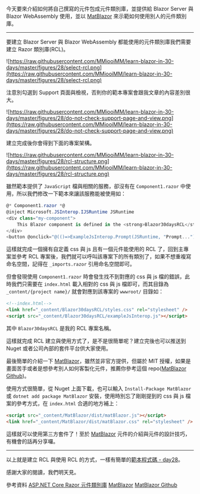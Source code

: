 今天要來介紹如何將自己撰寫的元件包成元件類別庫，並提供給 Blazor Server 與 Blazor WebAssembly 使用，並以 [MatBlazor] 來示範如何使用別人的元件類別庫。

---

要建立 Blazor Server 與 Blazor WebAssembly 都能使用的元件類別庫我們需要建立 Razor 類別庫(RCL)。

![https://raw.githubusercontent.com/MMiooiMM/learn-blazor-in-30-days/master/figures/28/select-rcl.png](https://raw.githubusercontent.com/MMiooiMM/learn-blazor-in-30-days/master/figures/28/select-rcl.png)

注意別勾選到 Support 頁面與檢視，否則你的範本專案會跟我文章的內容差別很大。

![https://raw.githubusercontent.com/MMiooiMM/learn-blazor-in-30-days/master/figures/28/do-not-check-support-page-and-view.png](https://raw.githubusercontent.com/MMiooiMM/learn-blazor-in-30-days/master/figures/28/do-not-check-support-page-and-view.png)

建立完成後你會得到下面的專案架構。

![https://raw.githubusercontent.com/MMiooiMM/learn-blazor-in-30-days/master/figures/28/rcl-structure.png](https://raw.githubusercontent.com/MMiooiMM/learn-blazor-in-30-days/master/figures/28/rcl-structure.png)

雖然範本提供了 `JavaScript` 檔與相關的服務，卻沒有在 `Component1.razor` 中使用，所以我們修改一下範本來讓該服務能被使用如：

```csharp
@* Component1.razor *@
@inject Microsoft.JSInterop.IJSRuntime JSRuntime
<div class="my-component">
    This Blazor component is defined in the <strong>Blazor30daysRCL</strong> package.
</div>
<button @onclick="@(()=>ExampleJsInterop.Prompt(JSRuntime, "Prompt..."))">Click ME</button>
```

這樣就完成一個擁有自定義 css 與 js 且有一個元件能使用的 RCL 了，回到主專案並參考 RCL 專案後，我們就可以呼叫該專案下的所有類別了，如果不想重複寫命名空間，記得在 `_imports.razor` 引用命名空間即可。

但會發現使用 `Component1.razor` 時會發生找不到對應的 css 與 js 檔的錯誤，此時我們只需要在 `index.html` 載入相對的 css 與 js 檔即可，而其目錄為 `_content/{project name}/` 就會對應到該專案的 `wwwroot/` 目錄如：

```html
<!--index.html-->
<link href="_content/Blazor30daysRCL/styles.css" rel="stylesheet" />
<script src="_content/Blazor30daysRCL/exampleJsInterop.js"></script>
```

其中 `Blazor30daysRCL` 是我的 RCL 專案名稱。

這樣就完成 RCL 建立與使用方式了，是不是很簡單呢？建立完後也可以推送到 Nuget 或者公司內部的套件平台供大家使用。

最後簡單的介紹一下 [MatBlazor]，雖然並非官方提供，但屬於 MIT 授權，如果是畫面苦手或者是想參考別人如何客製化元件，推薦你參考這個 repo([MatBlazor Github])。

使用方式很簡單，從 Nuget 上面下載，也可以輸入 `Install-Package MatBlazor` 或 `dotnet add package MatBlazor` 安裝，使用時別忘了剛剛提到的 css 與 js 檔案的參考方式，在 `index.html` 合適的地方補上：

```html
<script src="_content/MatBlazor/dist/matBlazor.js"></script>
<link href="_content/MatBlazor/dist/matBlazor.css" rel="stylesheet" />
```

這樣就可以使用第三方套件了！至於 [MatBlazor] 元件的介紹與元件的設計技巧，有機會的話再分享囉。

---

以上就是建立 RCL 與使用 RCL 的方式，一樣有簡單的[範本程式碼 - day28]。

感謝大家的閱讀，我們明天見。

參考資料
[ASP.NET Core Razor 元件類別庫]
[MatBlazor]
[MatBlazor Github]

[ASP.NET Core Razor 元件類別庫]: https://docs.microsoft.com/zh-tw/aspnet/core/blazor/components/class-libraries?view=aspnetcore-3.1&tabs=visual-studio
[MatBlazor]: https://www.matblazor.com/
[MatBlazor Github]: https://github.com/SamProf/MatBlazor/tree/master/src
[範本程式碼 - day28]: https://github.com/MMiooiMM/learn-blazor-in-30-days-sample/commit/f369b6f2c575289e3bdacdf058bd7550de9c241a